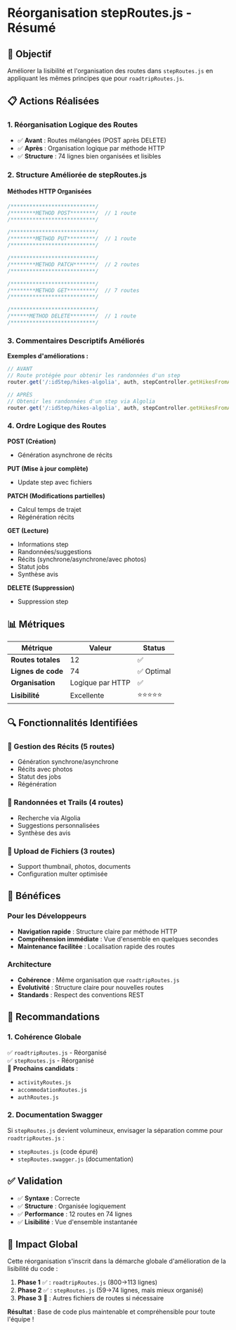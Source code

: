 # Réorganisation stepRoutes.js - Résumé

## 🎯 Objectif
Améliorer la lisibilité et l'organisation des routes dans `stepRoutes.js` en appliquant les mêmes principes que pour `roadtripRoutes.js`.

## 📋 Actions Réalisées

### 1. Réorganisation Logique des Routes
- ✅ **Avant** : Routes mélangées (POST après DELETE)
- ✅ **Après** : Organisation logique par méthode HTTP
- ✅ **Structure** : 74 lignes bien organisées et lisibles

### 2. Structure Améliorée de stepRoutes.js

#### Méthodes HTTP Organisées
```javascript
/***************************/
/********METHOD POST********/  // 1 route
/***************************/

/***************************/
/********METHOD PUT*********/  // 1 route  
/***************************/

/***************************/
/********METHOD PATCH*******/  // 2 routes
/***************************/

/***************************/
/********METHOD GET*********/  // 7 routes
/***************************/

/***************************/
/******METHOD DELETE********/  // 1 route
/***************************/
```

### 3. Commentaires Descriptifs Améliorés

**Exemples d'améliorations :**
```javascript
// AVANT
// Route protégée pour obtenir les randonnées d'un step
router.get('/:idStep/hikes-algolia', auth, stepController.getHikesFromAlgolia);

// APRÈS  
// Obtenir les randonnées d'un step via Algolia
router.get('/:idStep/hikes-algolia', auth, stepController.getHikesFromAlgolia);
```

### 4. Ordre Logique des Routes

**POST (Création)**
- Génération asynchrone de récits

**PUT (Mise à jour complète)**
- Update step avec fichiers

**PATCH (Modifications partielles)**
- Calcul temps de trajet
- Régénération récits

**GET (Lecture)**
- Informations step
- Randonnées/suggestions
- Récits (synchrone/asynchrone/avec photos)
- Statut jobs
- Synthèse avis

**DELETE (Suppression)**
- Suppression step

## 📊 Métriques

| Métrique | Valeur | Status |
|----------|--------|--------|
| **Routes totales** | 12 | ✅ |
| **Lignes de code** | 74 | ✅ Optimal |
| **Organisation** | Logique par HTTP | ✅ |
| **Lisibilité** | Excellente | ⭐⭐⭐⭐⭐ |

## 🔍 Fonctionnalités Identifiées

### 📖 Gestion des Récits (5 routes)
- Génération synchrone/asynchrone
- Récits avec photos
- Statut des jobs
- Régénération

### 🥾 Randonnées et Trails (4 routes)  
- Recherche via Algolia
- Suggestions personnalisées
- Synthèse des avis

### 📎 Upload de Fichiers (3 routes)
- Support thumbnail, photos, documents
- Configuration multer optimisée

## 🎉 Bénéfices

### Pour les Développeurs
- **Navigation rapide** : Structure claire par méthode HTTP
- **Compréhension immédiate** : Vue d'ensemble en quelques secondes
- **Maintenance facilitée** : Localisation rapide des routes

### Architecture
- **Cohérence** : Même organisation que `roadtripRoutes.js`
- **Évolutivité** : Structure claire pour nouvelles routes
- **Standards** : Respect des conventions REST

## 📝 Recommandations

### 1. Cohérence Globale
✅ `roadtripRoutes.js` - Réorganisé  
✅ `stepRoutes.js` - Réorganisé  
🔄 **Prochains candidats** :
- `activityRoutes.js`
- `accommodationRoutes.js`
- `authRoutes.js`

### 2. Documentation Swagger
Si `stepRoutes.js` devient volumineux, envisager la séparation comme pour `roadtripRoutes.js` :
- `stepRoutes.js` (code épuré)
- `stepRoutes.swagger.js` (documentation)

## ✅ Validation

- ✅ **Syntaxe** : Correcte
- ✅ **Structure** : Organisée logiquement
- ✅ **Performance** : 12 routes en 74 lignes
- ✅ **Lisibilité** : Vue d'ensemble instantanée

## 🎯 Impact Global

Cette réorganisation s'inscrit dans la démarche globale d'amélioration de la lisibilité du code :

1. **Phase 1** ✅ : `roadtripRoutes.js` (800→113 lignes)
2. **Phase 2** ✅ : `stepRoutes.js` (59→74 lignes, mais mieux organisé)
3. **Phase 3** 🔄 : Autres fichiers de routes si nécessaire

**Résultat** : Base de code plus maintenable et compréhensible pour toute l'équipe !
